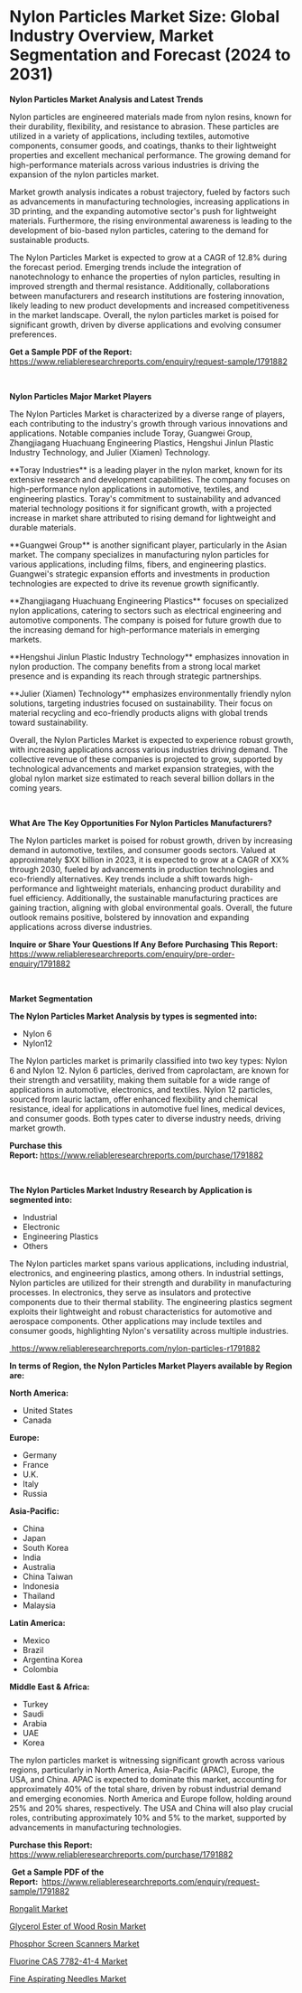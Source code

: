 <p><h1>Nylon Particles Market Size: Global Industry Overview, Market Segmentation and Forecast (2024 to 2031)</h1></p><p><strong>Nylon Particles Market Analysis and Latest Trends</strong></p>
<p><p>Nylon particles are engineered materials made from nylon resins, known for their durability, flexibility, and resistance to abrasion. These particles are utilized in a variety of applications, including textiles, automotive components, consumer goods, and coatings, thanks to their lightweight properties and excellent mechanical performance. The growing demand for high-performance materials across various industries is driving the expansion of the nylon particles market.</p><p>Market growth analysis indicates a robust trajectory, fueled by factors such as advancements in manufacturing technologies, increasing applications in 3D printing, and the expanding automotive sector's push for lightweight materials. Furthermore, the rising environmental awareness is leading to the development of bio-based nylon particles, catering to the demand for sustainable products. </p><p>The Nylon Particles Market is expected to grow at a CAGR of 12.8% during the forecast period. Emerging trends include the integration of nanotechnology to enhance the properties of nylon particles, resulting in improved strength and thermal resistance. Additionally, collaborations between manufacturers and research institutions are fostering innovation, likely leading to new product developments and increased competitiveness in the market landscape. Overall, the nylon particles market is poised for significant growth, driven by diverse applications and evolving consumer preferences.</p></p>
<p><strong>Get a Sample PDF of the Report:&nbsp;</strong> <a href="https://www.reliableresearchreports.com/enquiry/request-sample/1791882?utm_campaign=13&utm_medium=2&utm_source=Github&utm_content=ia&utm_term=09112024&utm_id=nylon-particles">https://www.reliableresearchreports.com/enquiry/request-sample/1791882</a></p>
<p>&nbsp;</p>
<p><strong>Nylon Particles Major Market Players</strong></p>
<p><p>The Nylon Particles Market is characterized by a diverse range of players, each contributing to the industry's growth through various innovations and applications. Notable companies include Toray, Guangwei Group, Zhangjiagang Huachuang Engineering Plastics, Hengshui Jinlun Plastic Industry Technology, and Julier (Xiamen) Technology.</p><p>**Toray Industries** is a leading player in the nylon market, known for its extensive research and development capabilities. The company focuses on high-performance nylon applications in automotive, textiles, and engineering plastics. Toray's commitment to sustainability and advanced material technology positions it for significant growth, with a projected increase in market share attributed to rising demand for lightweight and durable materials.</p><p>**Guangwei Group** is another significant player, particularly in the Asian market. The company specializes in manufacturing nylon particles for various applications, including films, fibers, and engineering plastics. Guangwei's strategic expansion efforts and investments in production technologies are expected to drive its revenue growth significantly.</p><p>**Zhangjiagang Huachuang Engineering Plastics** focuses on specialized nylon applications, catering to sectors such as electrical engineering and automotive components. The company is poised for future growth due to the increasing demand for high-performance materials in emerging markets.</p><p>**Hengshui Jinlun Plastic Industry Technology** emphasizes innovation in nylon production. The company benefits from a strong local market presence and is expanding its reach through strategic partnerships.</p><p>**Julier (Xiamen) Technology** emphasizes environmentally friendly nylon solutions, targeting industries focused on sustainability. Their focus on material recycling and eco-friendly products aligns with global trends toward sustainability.</p><p>Overall, the Nylon Particles Market is expected to experience robust growth, with increasing applications across various industries driving demand. The collective revenue of these companies is projected to grow, supported by technological advancements and market expansion strategies, with the global nylon market size estimated to reach several billion dollars in the coming years.</p></p>
<p>&nbsp;</p>
<p><strong>What Are The Key Opportunities For Nylon Particles Manufacturers?</strong></p>
<p><p>The Nylon particles market is poised for robust growth, driven by increasing demand in automotive, textiles, and consumer goods sectors. Valued at approximately $XX billion in 2023, it is expected to grow at a CAGR of XX% through 2030, fueled by advancements in production technologies and eco-friendly alternatives. Key trends include a shift towards high-performance and lightweight materials, enhancing product durability and fuel efficiency. Additionally, the sustainable manufacturing practices are gaining traction, aligning with global environmental goals. Overall, the future outlook remains positive, bolstered by innovation and expanding applications across diverse industries.</p></p>
<p><strong>Inquire or Share Your Questions If Any Before Purchasing This Report:</strong> <a href="https://www.reliableresearchreports.com/enquiry/pre-order-enquiry/1791882?utm_campaign=13&utm_medium=2&utm_source=Github&utm_content=ia&utm_term=09112024&utm_id=nylon-particles">https://www.reliableresearchreports.com/enquiry/pre-order-enquiry/1791882</a></p>
<p>&nbsp;</p>
<p><strong>Market Segmentation</strong></p>
<p><strong>The Nylon Particles Market Analysis by types is segmented into:</strong></p>
<p><ul><li>Nylon 6</li><li>Nylon12</li></ul></p>
<p><p>The Nylon particles market is primarily classified into two key types: Nylon 6 and Nylon 12. Nylon 6 particles, derived from caprolactam, are known for their strength and versatility, making them suitable for a wide range of applications in automotive, electronics, and textiles. Nylon 12 particles, sourced from lauric lactam, offer enhanced flexibility and chemical resistance, ideal for applications in automotive fuel lines, medical devices, and consumer goods. Both types cater to diverse industry needs, driving market growth.</p></p>
<p><strong>Purchase this Report:&nbsp;</strong><a href="https://www.reliableresearchreports.com/purchase/1791882?utm_campaign=13&utm_medium=2&utm_source=Github&utm_content=ia&utm_term=09112024&utm_id=nylon-particles">https://www.reliableresearchreports.com/purchase/1791882</a></p>
<p>&nbsp;</p>
<p><strong>The Nylon Particles Market Industry Research by Application is segmented into:</strong></p>
<p><ul><li>Industrial</li><li>Electronic</li><li>Engineering Plastics</li><li>Others</li></ul></p>
<p><p>The Nylon particles market spans various applications, including industrial, electronics, and engineering plastics, among others. In industrial settings, Nylon particles are utilized for their strength and durability in manufacturing processes. In electronics, they serve as insulators and protective components due to their thermal stability. The engineering plastics segment exploits their lightweight and robust characteristics for automotive and aerospace components. Other applications may include textiles and consumer goods, highlighting Nylon's versatility across multiple industries.</p></p>
<p><a href="https://www.reliableresearchreports.com/nylon-particles-r1791882?utm_campaign=13&utm_medium=2&utm_source=Github&utm_content=ia&utm_term=09112024&utm_id=nylon-particles">&nbsp;https://www.reliableresearchreports.com/nylon-particles-r1791882</a></p>
<p><strong>In terms of Region, the Nylon Particles Market Players available by Region are:</strong></p>
<p>
    <p> <strong> North America: </strong>
        <ul>
            <li>United States</li>
            <li>Canada</li>
        </ul>
        </p> 
    <p> <strong> Europe: </strong>
        <ul>
            <li>Germany</li>
            <li>France</li>
            <li>U.K.</li>
            <li>Italy</li>
            <li>Russia</li>
        </ul>
        </p> 
    <p> <strong> Asia-Pacific: </strong>
        <ul>
            <li>China</li>
            <li>Japan</li>
            <li>South Korea</li>
            <li>India</li>
            <li>Australia</li>
            <li>China Taiwan</li>
            <li>Indonesia</li>
            <li>Thailand</li>
            <li>Malaysia</li>
        </ul>
        </p> 
    <p> <strong> Latin America: </strong>
        <ul>
            <li>Mexico</li>
            <li>Brazil</li>
            <li>Argentina Korea</li>
            <li>Colombia</li>
        </ul>
        </p> 
    <p> <strong> Middle East & Africa: </strong>
        <ul>
            <li>Turkey</li>
            <li>Saudi</li>
            <li>Arabia</li>
            <li>UAE</li>
            <li>Korea</li>
        </ul>
    </p>
    </p>
<p><p>The nylon particles market is witnessing significant growth across various regions, particularly in North America, Asia-Pacific (APAC), Europe, the USA, and China. APAC is expected to dominate this market, accounting for approximately 40% of the total share, driven by robust industrial demand and emerging economies. North America and Europe follow, holding around 25% and 20% shares, respectively. The USA and China will also play crucial roles, contributing approximately 10% and 5% to the market, supported by advancements in manufacturing technologies.</p></p>
<p><strong>Purchase this Report: </strong><a href="https://www.reliableresearchreports.com/purchase/1791882?utm_campaign=13&utm_medium=2&utm_source=Github&utm_content=ia&utm_term=09112024&utm_id=nylon-particles">https://www.reliableresearchreports.com/purchase/1791882</a></p>
<p>&nbsp;<strong>Get a Sample PDF of the Report:&nbsp;&nbsp;</strong><a href="https://www.reliableresearchreports.com/enquiry/request-sample/1791882?utm_campaign=13&utm_medium=2&utm_source=Github&utm_content=ia&utm_term=09112024&utm_id=nylon-particles">https://www.reliableresearchreports.com/enquiry/request-sample/1791882</a></p>
<p><strong></strong></p>
<p><p><a href="https://github.com/roydonhol47/Market-Research-Report-List-1/blob/main/rongalit-market.md?utm_campaign=13&utm_medium=2&utm_source=Github&utm_content=ia&utm_term=09112024&utm_id=nylon-particles">Rongalit Market</a></p><p><a href="https://github.com/maniehilp9ib/Market-Research-Report-List-1/blob/main/glycerol-ester-of-wood-rosin-market.md?utm_campaign=13&utm_medium=2&utm_source=Github&utm_content=ia&utm_term=09112024&utm_id=nylon-particles">Glycerol Ester of Wood Rosin Market</a></p><p><a href="https://www.linkedin.com/pulse/phosphor-screen-scanners-market-size-growth-industry-analysis-zovoe?utm_campaign=13&utm_medium=2&utm_source=Github&utm_content=ia&utm_term=09112024&utm_id=nylon-particles">Phosphor Screen Scanners Market</a></p><p><a href="https://www.linkedin.com/pulse/fluorine-cas-7782-41-4-market-trends-detailed-study-its-segmentation-208jf?utm_campaign=13&utm_medium=2&utm_source=Github&utm_content=ia&utm_term=09112024&utm_id=nylon-particles">Fluorine CAS 7782-41-4 Market</a></p><p><a href="https://issuu.com/reportprime-2/docs/fine-aspirating-needles-market-size_bced100ac04e8c?utm_campaign=13&utm_medium=2&utm_source=Github&utm_content=ia&utm_term=09112024&utm_id=nylon-particles">Fine Aspirating Needles Market</a></p></p>